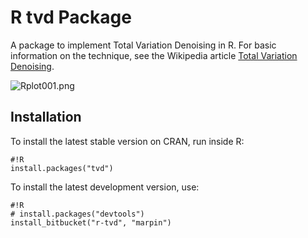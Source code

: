 # R tvd Package #

A package to implement Total Variation Denoising in R.  For basic information on the technique, see the Wikipedia article [Total Variation Denoising](http://en.wikipedia.org/wiki/Total_variation_denoising).

![Rplot001.png](https://bitbucket.org/repo/KGr749/images/916286849-Rplot001.png)

## Installation ##

To install the latest stable version on CRAN, run inside R:
```
#!R
install.packages("tvd")
```

To install the latest development version, use:

```
#!R
# install.packages("devtools")
install_bitbucket("r-tvd", "marpin")
```